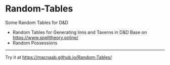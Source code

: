 # Random-Tables
Some Random Tables for D&amp;D
* Random Tables for Generating Inns and Taverns in D&D
Base on https://www.spelltheory.online/
* Random Possessions

--------------------------------

Try it at https://macnaab.github.io/Random-Tables/
